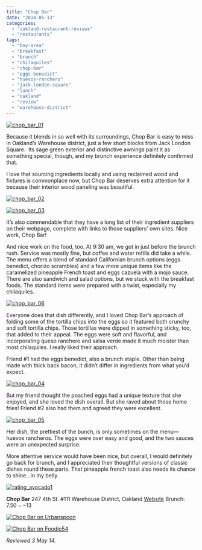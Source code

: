 ```yaml
---
title: "Chop Bar"
date: "2014-05-13"
categories: 
  - "oakland-restaurant-reviews"
  - "restaurants"
tags: 
  - "bay-area"
  - "breakfast"
  - "brunch"
  - "chilaquiles"
  - "chop-bar"
  - "eggs-benedict"
  - "huevos-ranchero"
  - "jack-london-square"
  - "lunch"
  - "oakland"
  - "review"
  - "warehouse-district"
---
```


[![chop_bar_01](http://s3.amazonaws.com/thegourmez-wpmedia/2014/05/chop_bar_01-500x332.jpg)](http://www.thegourmez.com/2014/05/chop-bar/chop_bar_01/)

Because it blends in so well with its surroundings, Chop Bar is easy to miss in Oakland’s Warehouse district, just a few short blocks from Jack London Square.  Its sage green exterior and distinctive awnings paint it as something special, though, and my brunch experience definitely confirmed that.

I love that sourcing ingredients locally and using reclaimed wood and fixtures is commonplace now, but Chop Bar deserves extra attention for it because their interior wood paneling was beautiful.

[![chop_bar_02](http://s3.amazonaws.com/thegourmez-wpmedia/2014/05/chop_bar_02-500x332.jpg)](http://www.thegourmez.com/2014/05/chop-bar/chop_bar_02/)

[![chop_bar_03](http://s3.amazonaws.com/thegourmez-wpmedia/2014/05/chop_bar_03-500x332.jpg)](http://www.thegourmez.com/2014/05/chop-bar/chop_bar_03/)

It’s also commendable that they have a long list of their ingredient suppliers on their webpage, complete with links to those suppliers’ own sites. Nice work, Chop Bar!

And nice work on the food, too. At 9:30 am, we got in just before the brunch rush. Service was mostly fine, but coffee and water refills did take a while. The menu offers a blend of standard Californian brunch options (eggs benedict, chorizo scrambles) and a few more unique items like the caramelized pineapple French toast and eggs cazuela with a mojo sauce. There are also sandwich and salad options, but we stuck with the breakfast foods. The standard items were prepared with a twist, especially my chilaquiles.

[![chop_bar_06](http://s3.amazonaws.com/thegourmez-wpmedia/2014/05/chop_bar_06-500x372.jpg)](http://www.thegourmez.com/2014/05/chop-bar/chop_bar_06/)

Everyone does that dish differently, and I loved Chop Bar’s approach of folding some of the tortilla chips into the eggs so it featured both crunchy and soft tortilla chips. Those tortillas were dipped in something sticky, too, that added to their appeal. The eggs were soft and flavorful, and incorporating queso ranchero and salsa verde made it much moister than most chilaquiles. I really liked their approach.

Friend #1 had the eggs benedict, also a brunch staple. Other than being made with thick back bacon, it didn’t differ in ingredients from what you’d expect.

[![chop_bar_04](http://s3.amazonaws.com/thegourmez-wpmedia/2014/05/chop_bar_04-500x393.jpg)](http://www.thegourmez.com/2014/05/chop-bar/chop_bar_04/)

But my friend thought the poached eggs had a unique texture that she enjoyed, and she loved the dish overall. But she raved about those home fries! Friend #2 also had them and agreed they were excellent.

[![chop_bar_05](http://s3.amazonaws.com/thegourmez-wpmedia/2014/05/chop_bar_05-500x332.jpg)](http://www.thegourmez.com/2014/05/chop-bar/chop_bar_05/)

Her dish, the prettiest of the bunch, is only sometimes on the menu—huevos rancheros. The eggs were over easy and good, and the two sauces were an unexpected surprise.

More attentive service would have been nice, but overall, I would definitely go back for brunch, and I appreciated their thoughtful versions of classic dishes round these parts. That pineapple french toast also needs its chance to shine…in my belly.

[![rating_avocado1](http://s3.amazonaws.com/thegourmez-wpmedia/2009/02/rating_avocado1.gif)](http://www.thegourmez.com/2009/02/restaurant-review-nanas-durham/rating_avocado1/)

**Chop Bar** 247 4th St. #111 Warehouse District, Oakland [Website](http://www.oaklandchopbar.com/) Brunch: $7.50--$13

[![Chop Bar on Urbanspoon](http://www.urbanspoon.com/b/link/1479187/minilink.gif)](http://www.urbanspoon.com/r/6/1479187/restaurant/Chop-Bar-Oakland)

[![Chop Bar on Foodio54](http://foodio54.com/images/badge-1-c3244.jpg)](http://foodio54.com/restaurant/Oakland-CA/c3244/Chop-Bar)

_Reviewed 3 May 14._
